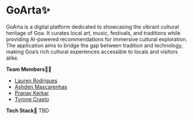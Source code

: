 # GoArta✨
GoArta is a digital platform dedicated to showcasing the vibrant cultural heritage of Goa. It curates local art, music, festivals, and traditions while providing AI-powered recommendations for immersive cultural exploration. The application aims to bridge the gap between tradition and technology, making Goa’s rich cultural experiences accessible to locals and visitors alike.

**Team Members👨‍💻**
- [Lauren Rodrigues](https://github.com/jovanR9)
- [Ashden Mascarenhas](https://github.com/706ash)
- [Pranav Kerkar](https://github.com/pranavkerkar31)
- [Tyrone Crasto](https://github.com/Throne32)
  
**Tech Stack🧩**
TBD
